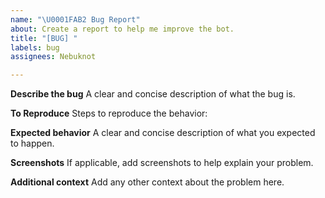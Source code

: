 ```yaml
---
name: "\U0001FAB2 Bug Report"
about: Create a report to help me improve the bot.
title: "[BUG] "
labels: bug
assignees: Nebuknot

---
```


**Describe the bug**
A clear and concise description of what the bug is.

**To Reproduce**
Steps to reproduce the behavior:

**Expected behavior**
A clear and concise description of what you expected to happen.

**Screenshots**
If applicable, add screenshots to help explain your problem.

**Additional context**
Add any other context about the problem here.
